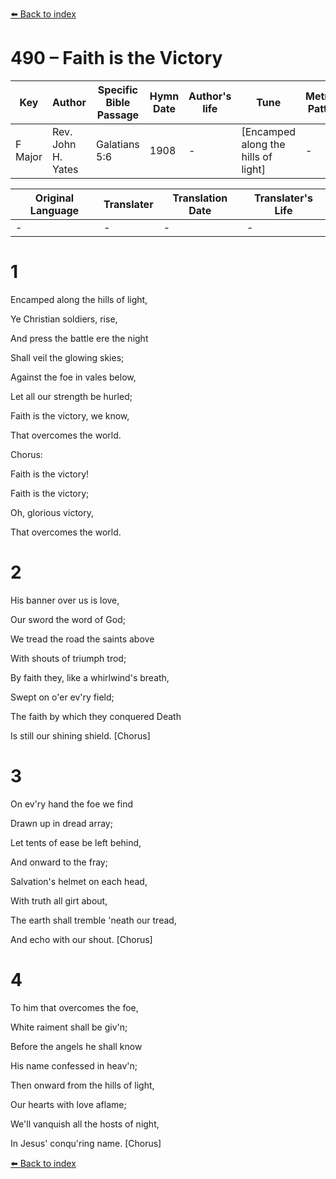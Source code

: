 [⬅️ Back to index](../README.md)

# 490 – Faith is the Victory

Key | Author   | Specific Bible Passage     |Hymn Date |Author's life |Tune |Metrical Pattern   |Composer/Source
-- | --------- | ---------------------------|----------|--------------|-----|-------------------|-------------  
F Major |Rev. John H. Yates |Galatians 5:6 |1908 |- |[Encamped along the hills of light] |- |Ira D. Sankey

Original Language | Translater | Translation Date   | Translater's Life  
----------------- | --------- | --------------------|-------------     
\- |- |- |-




# 1

Encamped along the hills of light,

Ye Christian soldiers, rise,

And press the battle ere the night

Shall veil the glowing skies;

Against the foe in vales below,

Let all our strength be hurled;

Faith is the victory, we know,

That overcomes the world.



Chorus:

Faith is the victory!

Faith is the victory;

Oh, glorious victory,

That overcomes the world.



# 2

His banner over us is love,

Our sword the word of God;

We tread the road the saints above

With shouts of triumph trod;

By faith they, like a whirlwind's breath,

Swept on o'er ev'ry field;

The faith by which they conquered Death

Is still our shining shield.  [Chorus]



# 3

On ev'ry hand the foe we find

Drawn up in dread array;

Let tents of ease be left behind,

And onward to the fray;

Salvation's helmet on each head,

With truth all girt about,

The earth shall tremble 'neath our tread,

And echo with our shout.  [Chorus]



# 4

To him that overcomes the foe,

White raiment shall be giv'n;

Before the angels he shall know

His name confessed in heav'n;

Then onward from the hills of light,

Our hearts with love aflame;

We'll vanquish all the hosts of night,

In Jesus' conqu'ring name.  [Chorus]

[⬅️ Back to index](../README.md)
